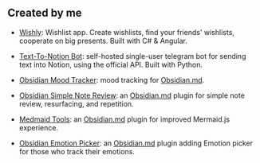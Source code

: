 ## Created by me

- [Wishly](https://wishly.site): Wishlist app. Create wishlists, find your friends' wishlists, cooperate on big presents. Built with C# & Angular.

- [Text-To-Notion Bot](https://github.com/dartungar/text-to-notion-bot): self-hosted single-user telegram bot for sending text into Notion, using the official API. Built with Python.

- [Obsidian Mood Tracker](https://github.com/dartungar/obsidian-mood-tracker): mood tracking for [Obsidian.md](https://obsidian.md/).

- [Obsidian Simple Note Review](https://github.com/dartungar/obsidian-simple-note-review): an [Obsidian.md](https://obsidian.md/) plugin for simple note review, resurfacing, and repetition.

- [Medmaid Tools](https://github.com/dartungar/obsidian-mermaid): an [Obsidian.md](https://obsidian.md/) plugin for improved Mermaid.js experience.

- [Obsidian Emotion Picker](https://github.com/dartungar/obsidian-emotion-picker): an [Obsidian.md](https://obsidian.md/) plugin adding Emotion picker for those who track their emotions.